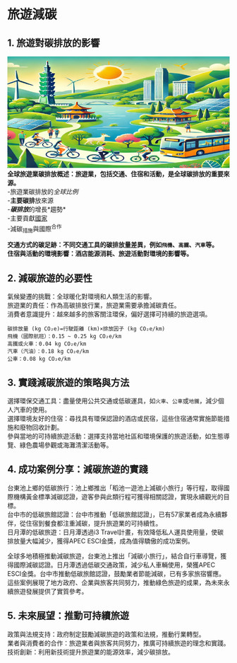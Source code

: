 # 旅遊減碳
## 1. 旅遊對碳排放的影響
![旅遊減碳示意圖](/Taiwan_Eco_Tourism_800x400.png)
**全球旅遊業碳排放概述：旅遊業，包括交通、住宿和活動，是全球碳排放的重要來源。**\
-旅遊業碳排放的*全球比例*\
-**主要碳排**放來源\
-***碳排放***的增長\*趨勢\*\
-主要貢獻<ins>國家</ins>\
-減碳<sub>措施</sub>與國際<sup>合作</sup>

**交通方式的碳足跡：不同交通工具的碳排放量差異，例如`飛機`、`高鐵`、`汽車`等。**\
**住宿與活動的環境影響：酒店能源消耗、旅遊活動對環境的影響等。**
## 2. 減碳旅遊的必要性
氣候變遷的挑戰：全球暖化對環境和人類生活的影響。  
旅遊業的責任：作為高碳排放行業，旅遊業需要承擔減碳責任。  
消費者意識提升：越來越多的旅客關注環保，偏好選擇可持續的旅遊選項。  
```
碳排放量 (kg CO₂e)=行駛距離 (km)×排放因子 (kg CO₂e/km)
飛機（國際航班）：0.15 ~ 0.25 kg CO₂e/km
高鐵或火車：0.04 kg CO₂e/km
汽車（汽油）：0.18 kg CO₂e/km
公車：0.08 kg CO₂e/km
```
## 3. 實踐減碳旅遊的策略與方法
選擇環保交通工具：盡量使用公共交通或低碳運具，如`火車`、`公車`或`地鐵`，減少個人汽車的使用。  
選擇環境友好的住宿：尋找具有環保認證的酒店或民宿，這些住宿通常實施節能措施和廢物回收計劃。  
參與當地的可持續旅遊活動：選擇支持當地社區和環境保護的旅遊活動，如生態導覽、綠色農場參觀或海灘清潔活動等。  
## 4. 成功案例分享：減碳旅遊的實踐
台東池上鄉的低碳旅行：池上鄉推出「稻池一遊池上減碳小旅行」等行程，取得國際機構黃金標準減碳認證，遊客參與此類行程可獲得相關認證，實現永續觀光的目標。  
台中市的低碳旅館認證：台中市推動「低碳旅館認證」，已有57家業者成為永續夥伴，從住宿到餐食都注重減碳，提升旅遊業的可持續性。  
日月潭的低碳旅遊：日月潭透過i3 Travel計畫，有效降低私人運具使用量，使碳排放量大幅減少，獲得APEC ESCI金獎，成為值得驕傲的成功案例。  

全球多地積極推動減碳旅遊，台東池上推出「減碳小旅行」，結合自行車導覽，獲得國際減碳認證。日月潭透過低碳交通政策，減少私人車輛使用，榮獲APEC ESCI金獎。台中市推動低碳旅館認證，鼓勵業者節能減碳，已有多家旅宿響應。這些案例展現了地方政府、企業與旅客共同努力，推動綠色旅遊的成果，為未來永續旅遊發展提供了實質參考。

## 5. 未來展望：推動可持續旅遊
政策與法規支持：政府制定鼓勵減碳旅遊的政策和法規，推動行業轉型。  
業者與消費者的合作：旅遊業者與旅客共同努力，推廣可持續旅遊的理念和實踐。  
技術創新：利用新技術提升旅遊業的能源效率，減少碳排放。  
